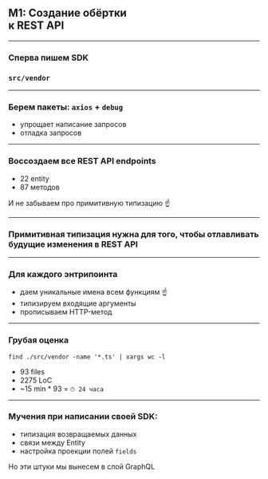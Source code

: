 ## M1: Создание обёртки <br/>к REST API

-----

### Сперва пишем SDK

### `src/vendor`

-----

### Берем пакеты: `axios` + `debug`

- упрощает написание запросов
- отладка запросов

-----

### Воссоздаем все REST API endpoints

- 22 entity
- 87 методов

И не забываем про примитивную типизацию ☝️ <!-- .element: class="fragment orange" -->

-----

### Примитивная типизация нужна для того, чтобы отлавливать будущие изменения в REST API <!-- .element: class="green" -->

-----

### Для каждого энтрипоинта <!-- .element: class="orange" -->

- даем уникальные имена всем функциям ☝️ <!-- .element: class="fragment" -->
- типизируем входящие аргументы <!-- .element: class="fragment" -->
- прописываем HTTP-метод <!-- .element: class="fragment" -->

-----

### Грубая оценка

`find ./src/vendor -name '*.ts' | xargs wc -l`

- 93 files
- 2275 LoC
- ~15 min * 93 = `⏱ 24 часа`

-----

### Мучения при написании своей SDK: <!-- .element: class="red" -->

- типизация возвращаемых данных
- связи между Entity
- настройка проекции полей `fields`

Но эти штуки мы вынесем в слой GraphQL <!-- .element: class="fragment green" -->
